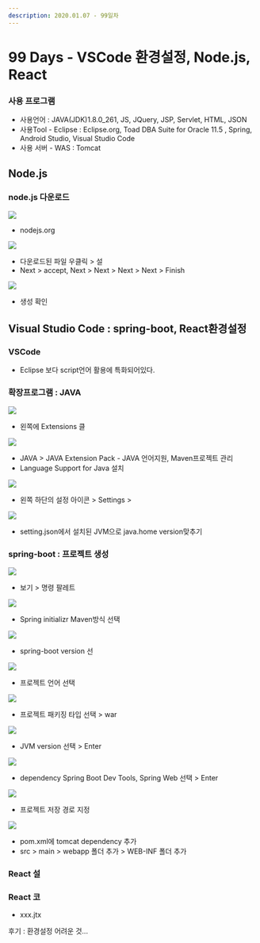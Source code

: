 ```yaml
---
description: 2020.01.07 - 99일차
---
```


# 99 Days - VSCode 환경설정, Node.js, React

### 사용 프로그램

* 사용언어 : JAVA\(JDK\)1.8.0\_261, JS, JQuery, JSP, Servlet, HTML, JSON
* 사용Tool  - Eclipse : Eclipse.org, Toad DBA Suite for Oracle 11.5 , Spring, Android Studio, Visual Studio Code
* 사용 서버 - WAS : Tomcat

## Node.js

### node.js 다운로드

![](../../.gitbook/assets/node.js-.png)

* nodejs.org

![](../../.gitbook/assets/setting2.png)

* 다운로드된 파일 우클릭 &gt; 설
* Next &gt; accept, Next &gt; Next &gt; Next &gt; Next &gt; Finish

![](../../.gitbook/assets/node.js2.png)

* 생성 확인

## Visual Studio Code : spring-boot, React환경설정

### VSCode

* Eclipse 보다 script언어 활용에 특화되어있다.

### 확장프로그램 : JAVA

![](../../.gitbook/assets/vscode-1-extensions.png)

* 왼쪽에 Extensions 클

![](../../.gitbook/assets/vscode-java.png)

* JAVA &gt; JAVA Extension Pack - JAVA 언어지원, Maven프로젝트 관리
*  Language Support for Java 설치

![](../../.gitbook/assets/setting.png)

* 왼쪽 하단의 설정 아이콘 &gt; Settings &gt;

![](../../.gitbook/assets/java-setting.png)

* setting.json에서 설치된 JVM으로 java.home version맞추기

### spring-boot : 프로젝트 생성

![](../../.gitbook/assets/spring-in1.png)

* 보기 &gt; 명령 팔레트

![](../../.gitbook/assets/spring-in-2.png)

* Spring initializr Maven방식 선택

![](../../.gitbook/assets/spring-in-3.png)

* spring-boot version 선

![](../../.gitbook/assets/spring-in-4.png)

* 프로젝트 언어 선택

![](../../.gitbook/assets/spring-in-5.png)

* 프로젝트 패키징 타입 선택 &gt; war

![](../../.gitbook/assets/spring-in-6.png)

* JVM version 선택 &gt; Enter

![](../../.gitbook/assets/spring-in-7.png)

* dependency Spring Boot Dev Tools, Spring Web 선택 &gt; Enter

![](../../.gitbook/assets/spring-in-8.png)

* 프로젝트 저장 경로 지정

![](../../.gitbook/assets/spring-in-9.png)

* pom.xml에 tomcat dependency 추가
* src &gt; main &gt; webapp 폴더 추가 &gt; WEB-INF 폴더 추가

### React 설

### React 코

* xxx.jtx

후기 : 환경설정 어려운 것...

